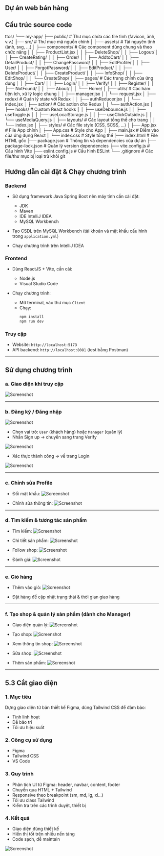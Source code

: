 ## Dự án web bán hàng 

## Cấu trúc source code

ttcs/
└── my-app/
    ├── public/                # Thư mục chứa các file tĩnh (favicon, ảnh, v.v.)
    ├── src/                   # Thư mục mã nguồn chính
    │   ├── assets/            # Tài nguyên tĩnh (ảnh, svg, ...)
    │   ├── components/        # Các component dùng chung và theo chức năng
    │   │   ├── ProductList.jsx
    │   │   ├── DeleteShop/
    │   │   ├── Logout/
    │   │   ├── CreateRating/
    │   │   ├── Order/
    │   │   ├── AddtoCart/
    │   │   ├── DetailProduct/
    │   │   ├── ChangePassword/
    │   │   ├── EditProfile/
    │   │   ├── User/
    │   │   ├── ForgotPassword/
    │   │   ├── EditProduct/
    │   │   ├── DeleteProduct/
    │   │   ├── CreateProduct/
    │   │   ├── InfoShop/
    │   │   ├── EditShop/
    │   │   └── CreateShop/
    │   ├── pages/             # Các trang chính của ứng dụng
    │   │   ├── Cart/
    │   │   ├── Login/
    │   │   ├── Verify/
    │   │   ├── Register/
    │   │   ├── NotFound/
    │   │   ├── About/
    │   │   └── Home/
    │   ├── utils/             # Các hàm tiện ích, xử lý logic chung
    │   │   ├── manager.jsx
    │   │   └── request.jsx
    │   ├── redux/             # Quản lý state với Redux
    │   │   ├── authReducer.jsx
    │   │   └── index.jsx
    │   ├── action/            # Các action cho Redux
    │   │   └── authAction.jsx
    │   ├── hooks/             # Custom React hooks
    │   │   ├── useDebounce.js
    │   │   ├── useToggle.js
    │   │   ├── useLocalStorage.js
    │   │   ├── useClickOutside.js
    │   │   └── useMediaQuery.js
    │   ├── layouts/           # Các layout tổng thể cho trang
    │   │   └── index.jsx
    │   ├── styles/            # Các file style (CSS, SCSS, ...)
    │   ├── App.jsx            # File App chính
    │   ├── App.css            # Style cho App
    │   ├── main.jsx           # Điểm vào của ứng dụng React
    │   └── index.css          # Style tổng thể
    ├── index.html             # File HTML gốc
    ├── package.json           # Thông tin và dependencies của dự án
    ├── package-lock.json      # Quản lý version dependencies
    ├── vite.config.js         # Cấu hình Vite
    ├── eslint.config.js       # Cấu hình ESLint
    └── .gitignore             # Các file/thư mục bị loại trừ khỏi git

## Hướng dẫn cài đặt & Chạy chương trình

### Backend

- Sử dụng framework Java Spring Boot nên máy tính cần cài đặt:
  - JDK
  - Maven
  - IDE IntelliJ IDEA
  - MySQL Workbench

- Tạo CSDL trên MySQL Workbench (tài khoản và mật khẩu cấu hình trong `application.yml`)
- Chạy chương trình trên IntelliJ IDEA

### Frontend

- Dùng ReactJS + Vite, cần cài:
  - Node.js
  - Visual Studio Code

- Chạy chương trình:
  - Mở terminal, vào thư mục `Client`
  - Chạy:
    ```bash
    npm install
    npm run dev
    ```

### Truy cập

- Website: `http://localhost:5173`
- API backend: `http://localhost:8081` (test bằng Postman)

---

## Sử dụng chương trình

### a. Giao diện khi truy cập

![Screenshot](images/home.png)

---

### b. Đăng ký / Đăng nhập

![Screenshot](images/register.png)

- Chọn vai trò: `User` (khách hàng) hoặc `Manager` (quản lý)
- Nhấn Sign up → chuyển sang trang Verify

![Screenshot](images/verifycode.png)

- Xác thực thành công → về trang Login

![Screenshot](images/login.png)

---

### c. Chỉnh sửa Profile

- Đổi mật khẩu:
  ![Screenshot](images/changepass.png)

- Chỉnh sửa thông tin:
  ![Screenshot](images/editprofile.png)

---

### d. Tìm kiếm & tương tác sản phẩm

- Tìm kiếm:
  ![Screenshot](images/search.png)

- Chi tiết sản phẩm:
  ![Screenshot](images/detailproduct.png)

- Follow shop:
  ![Screenshot](images/fl.png)

- Đánh giá:
  ![Screenshot](images/rating.png)

---

### e. Giỏ hàng

- Thêm vào giỏ:
  ![Screenshot](images/cart.png)

- Đặt hàng để cập nhật trạng thái & thời gian giao hàng

---

### f. Tạo shop & quản lý sản phẩm (dành cho Manager)

- Giao diện quản lý:
  ![Screenshot](images/manager.png)

- Tạo shop:
  ![Screenshot](images/createshop.png)

- Xem thông tin shop:
  ![Screenshot](images/shop.png)

- Sửa shop:
  ![Screenshot](images/editshop.png)

- Thêm sản phẩm:
  ![Screenshot](images/addproduct.png)

---

## 5.3 Cắt giao diện

### 1. Mục tiêu

Dựng giao diện từ bản thiết kế Figma, dùng Tailwind CSS để đảm bảo:

- Tính linh hoạt
- Dễ bảo trì
- Tối ưu hiệu suất

### 2. Công cụ sử dụng

- Figma
- Tailwind CSS
- VS Code

### 3. Quy trình

- Phân tích UI từ Figma: header, navbar, content, footer
- Chuyển qua HTML + Tailwind
- Responsive theo breakpoint (sm, md, lg, xl...)
- Tối ưu class Tailwind
- Kiểm tra trên các trình duyệt, thiết bị

### 4. Kết quả

- Giao diện đúng thiết kế
- Hiển thị tốt trên nhiều nền tảng
- Code sạch, dễ maintain

![Screenshot](images/figma.png)
